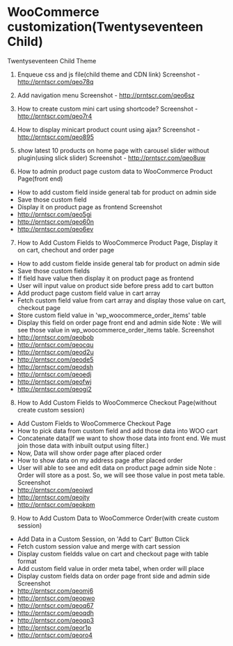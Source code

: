 # WooCommerce customization(Twentyseventeen Child)

Twentyseventeen Child Theme

1. Enqueue css and js file(child theme and CDN link)
Screenshot - http://prntscr.com/qeo78q

2. Add navigation menu
Screenshot - http://prntscr.com/qeo6sz

3. How to create custom mini cart using shortcode?
Screenshot - http://prntscr.com/qeo7r4

4. How to display minicart product count using ajax?
Screenshot - http://prntscr.com/qeo895

5. show latest 10 products on home page with carousel slider without plugin(using slick slider)
Screenshot - http://prntscr.com/qeo8uw

6. How to admin product page custom data to WooCommerce Product Page(front end)
- How to add custom field inside general tab for product on admin side
- Save those custom field
- Display it on product page as frontend
Screenshot
- http://prntscr.com/qeo5gi
- http://prntscr.com/qeo60n
- http://prntscr.com/qeo6ev


7. How to Add Custom Fields to WooCommerce Product Page, Display it on cart, chechout and order page
- How to add custom fielde inside general tab for product on admin side
- Save those custom fields
- If field have value then display it on product page as frontend
- User will input value on product side before press add to cart button
- Add product page custom field value in cart array
- Fetch custom field value from cart array and display those value on cart, checkout page
- Store custom field value in 'wp_woocommerce_order_items' table
- Display this field on order page front end and admin side
Note : We will see those value in wp_woocommerce_order_items table.
Screenshot
- http://prntscr.com/qeobob
- http://prntscr.com/qeocqu
- http://prntscr.com/qeod2u
- http://prntscr.com/qeode5
- http://prntscr.com/qeodsh
- http://prntscr.com/qeoedj
- http://prntscr.com/qeofwj
- http://prntscr.com/qeogi2


8. How to Add Custom Fields to WooCommerce Checkout Page(without create custom session)
- Add Custom Fields to WooCommerce Checkout Page
- How to pick data from custom field and add those data into WOO cart
- Concatenate data(If we want to show those data into front end. We must join those data with inbuilt output using filter.)
- Now, Data will show order page after placed order
- How to show data on my address page after placed order
- User will able to see and edit data on product page admin side
Note : Order will store as a post. So, we will see those value in post meta table.
Screenshot
- http://prntscr.com/qeoiwd
- http://prntscr.com/qeojty
- http://prntscr.com/qeokpm


9. How to Add Custom Data to WooCommerce Order(with create custom session)
- Add Data in a Custom Session, on 'Add to Cart' Button Click
- Fetch custom session value and merge with cart session
- Display custom fieldds value on cart and checkout page with table format
- Add custom field value in order meta tabel, when order will place
- Display custom fields data on order page front side and admin side
Screenshot
- http://prntscr.com/qeomj6
- http://prntscr.com/qeopwo
- http://prntscr.com/qeoq67
- http://prntscr.com/qeoqdh
- http://prntscr.com/qeoqp3
- http://prntscr.com/qeor1p
- http://prntscr.com/qeoro4
